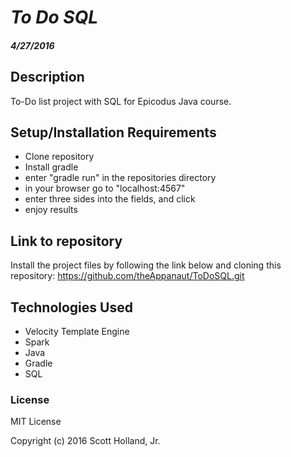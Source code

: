 # _To Do SQL_

#### _4/27/2016_

## Description
To-Do list project with SQL for Epicodus Java course. 

## Setup/Installation Requirements
* Clone repository
* Install gradle
* enter "gradle run" in the repositories directory
* in your browser go to "localhost:4567"
* enter three sides into the fields, and click
* enjoy results

## Link to repository

Install the project files by following the link below and cloning this repository:
https://github.com/theAppanaut/ToDoSQL.git

## Technologies Used
* Velocity Template Engine
* Spark
* Java
* Gradle
* SQL

### License

MIT License

Copyright (c) 2016 Scott Holland, Jr.
